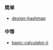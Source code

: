 
### 简单
- [design-hashmap](https://github.com/icecoll/leetcode/blob/main/design-hashmap/README.md)

### 中等
- [basic-calculator-ii](https://github.com/icecoll/leetcode/blob/main/basic-calculator-ii/README.md)